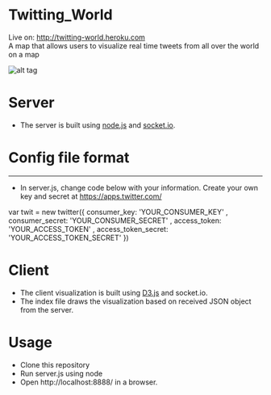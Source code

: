 # Twitting_World
Live on: http://twitting-world.heroku.com
<br>
A map that allows users to visualize real time tweets from all over the world on a map

![alt tag](https://s3.amazonaws.com/poly-screenshots.angel.co/Project/0f/163992/3ac8ab2d7b498df9b3b6122bd82c3c50-original.png)

# Server
* The server is built using [node.js](https://nodejs.org/) and [socket.io](http://socket.io/).

# Config file format
------------------
  * In server.js, change code below with your information. Create your own key and secret at https://apps.twitter.com/

  var twit = new twitter({
      consumer_key: 'YOUR_CONSUMER_KEY'
    , consumer_secret: 'YOUR_CONSUMER_SECRET'
    , access_token: 'YOUR_ACCESS_TOKEN'
    , access_token_secret: 'YOUR_ACCESS_TOKEN_SECRET'
  })

# Client
* The client visualization is built using [D3.js](http://d3js.org/) and socket.io.
* The index file draws the visualization based on received JSON object from the server.

# Usage
  * Clone this repository
  * Run server.js using node 
  * Open http://localhost:8888/ in a browser.
